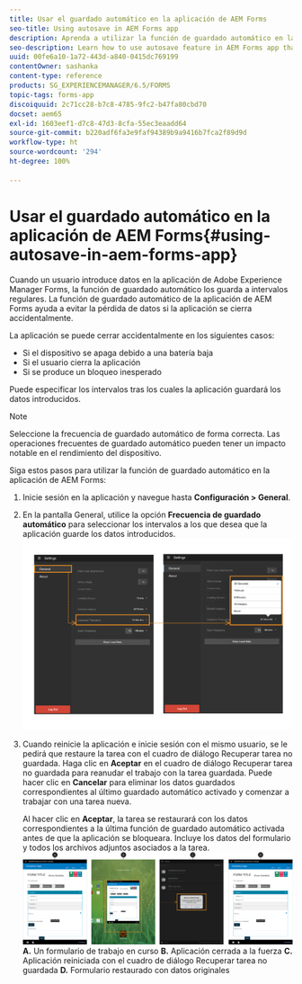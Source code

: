 ```yaml
---
title: Usar el guardado automático en la aplicación de AEM Forms
seo-title: Using autosave in AEM Forms app
description: Aprenda a utilizar la función de guardado automático en la aplicación de AEM Forms para evitar la pérdida de datos.
seo-description: Learn how to use autosave feature in AEM Forms app that lets you avoid data loss.
uuid: 00fe6a10-1a72-443d-a840-0415dc769199
contentOwner: sashanka
content-type: reference
products: SG_EXPERIENCEMANAGER/6.5/FORMS
topic-tags: forms-app
discoiquuid: 2c71cc28-b7c8-4785-9fc2-b47fa80cbd70
docset: aem65
exl-id: 1603eef1-d7c8-47d3-8cfa-55ec3eaadd64
source-git-commit: b220adf6fa3e9faf94389b9a9416b7fca2f89d9d
workflow-type: ht
source-wordcount: '294'
ht-degree: 100%

---
```


# Usar el guardado automático en la aplicación de AEM Forms{#using-autosave-in-aem-forms-app}

Cuando un usuario introduce datos en la aplicación de Adobe Experience Manager Forms, la función de guardado automático los guarda a intervalos regulares. La función de guardado automático de la aplicación de AEM Forms ayuda a evitar la pérdida de datos si la aplicación se cierra accidentalmente.

La aplicación se puede cerrar accidentalmente en los siguientes casos:

* Si el dispositivo se apaga debido a una batería baja
* Si el usuario cierra la aplicación
* Si se produce un bloqueo inesperado

Puede especificar los intervalos tras los cuales la aplicación guardará los datos introducidos.

>[!NOTE]
>
>Seleccione la frecuencia de guardado automático de forma correcta. Las operaciones frecuentes de guardado automático pueden tener un impacto notable en el rendimiento del dispositivo.

Siga estos pasos para utilizar la función de guardado automático en la aplicación de AEM Forms:

1. Inicie sesión en la aplicación y navegue hasta **Configuración > General**.
1. En la pantalla General, utilice la opción **Frecuencia de guardado automático** para seleccionar los intervalos a los que desea que la aplicación guarde los datos introducidos.
   [ ![Configuración de la frecuencia de guardado automático](assets/using-autosave-freq-07.png)](assets/using-autosave-freq-07-1.png)

1. Cuando reinicie la aplicación e inicie sesión con el mismo usuario, se le pedirá que restaure la tarea con el cuadro de diálogo Recuperar tarea no guardada. Haga clic en **Aceptar** en el cuadro de diálogo Recuperar tarea no guardada para reanudar el trabajo con la tarea guardada. Puede hacer clic en **Cancelar** para eliminar los datos guardados correspondientes al último guardado automático activado y comenzar a trabajar con una tarea nueva.

   Al hacer clic en **Aceptar**, la tarea se restaurará con los datos correspondientes a la última función de guardado automático activada antes de que la aplicación se bloqueara. Incluye los datos del formulario y todos los archivos adjuntos asociados a la tarea.
   [ ![Recuperar una tarea ](assets/autosave-flow.png)](assets/using-autosave-freq-06.png)**A.** Un formulario de trabajo en curso **B.** Aplicación cerrada a la fuerza **C.** Aplicación reiniciada con el cuadro de diálogo Recuperar tarea no guardada **D.** Formulario restaurado con datos originales
